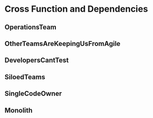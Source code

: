 # Cross Function and Dependencies

## OperationsTeam

## OtherTeamsAreKeepingUsFromAgile

## DevelopersCantTest

## SiloedTeams

## SingleCodeOwner

## Monolith

